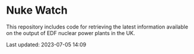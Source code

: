 # Nuke Watch

This repository includes code for retrieving the latest information available on the output of EDF nuclear power plants in the UK.

Last updated: 2023-07-05 14:09